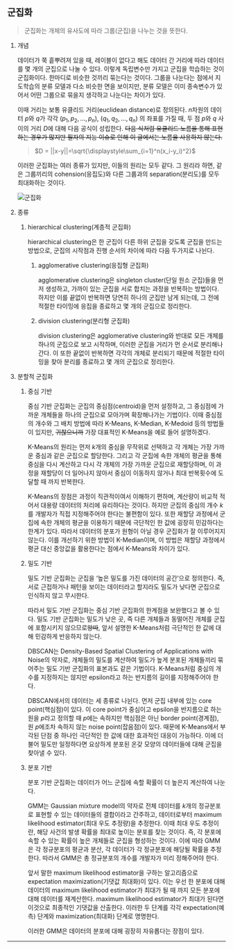 ## 군집화

> 군집화는 개체의 유사도에 따라 그룹(군집)을 나누는 것을 뜻한다.

1. 개념

   데이터가 쭉 흩뿌려져 있을 때, 레이블이 없다고 해도 데이터 간 거리에 따라 데이터를 몇 개의 군집으로 나눌 수 있다. 이렇게 독립변수만 가지고 군집을 학습하는 것이 군집화이다. 한마디로 비슷한 것끼리 묶는다는 것이다. 그룹을 나눈다는 점에서 지도학습의 분류 모델과 다소 비슷한 면을 보이지만, 분류 모델은 이미 종속변수가 있어서 어떤 그룹으로 묶을지 생각하고 나눈다는 차이가 있다.

   이때 거리는 보통 유클리드 거리(euclidean distance)로 정의된다. $n$차원의 데이터 $p$와 $q$가 각각 $(p_1, p_2, … , p_n)$, $(q_1, q_2, …, q_n)$ 의 좌표를 가질 때, 두 점 $p$와 $q$ 사이의 거리 $D$에 대해 다음 공식이 성립한다. ~~다음 식처럼 유클리드 노름을 통해 표현하는 경우가 많지만 필자의 지능 이슈로 인해 이 글에서는 노름을 사용하지 않는다.~~

   > $D = ||x-y||=\sqrt{\displaystyle\sum_{i=1}^n(x_i-y_i)^2}$

   이러한 군집화는 여러 종류가 있지만, 이들의 원리는 모두 같다. 그 원리라 하면, 같은 그룹끼리의 cohension(응집도)와 다른 그룹과의 separation(분리도)를 모두 최대화하는 것이다.

   ![군집화](https://github.com/user-attachments/assets/0080383b-8b5c-422a-8192-8a7dde0c6ec7)

2. 종류

   1. hierarchical clustering(계층적 군집화)

      hierarchical clustering은 한 군집이 다른 하위 군집을 갖도록 군집을 만드는 방법으로, 군집의 시작점과 진행 순서의 차이에 따라 다음 두가지로 나뉜다.

      1. agglomerative clustering(응집형 군집화)

         agglomerative clustering은 singleton cluster(단일 원소 군집)들을 먼저 생성하고, 가까이 있는 군집을 서로 합치는 과정을 반복하는 방법이다. 하지만 이를 끝없이 반복하면 당연히 하나의 군집만 남게 되는데, 그 전에 적절한 타이밍에 응집을 종료하고 몇 개의 군집으로 정리한다.

      2. division clustering(분리형 군집화)

         division clustering은 agglomerative clustering와 반대로 모든 개체를 하나의 군집으로 보고 시작하며, 이러한 군집을 거리가 먼 순서로 분리해나간다. 이 또한 끝없이 반복하면 각각의 개체로 분리되기 때문에 적절한 타이밍을 찾아 분리를 종료하고 몇 개의 군집으로 정리한다.

3. 분할적 군집화

   1. 중심 기반

      중심 기반 군집화는 군집의 중심점(centroid)을 먼저 설정하고, 그 중심점에 가까운 개체들을 하나의 군집으로 모아가며 확장해나가는 기법이다. 이때 중심점의 개수와 그 배치 방법에 따라 K-Means, K-Median, K-Medoid 등의 방법들이 있지만, ~~귀찮으니까~~ 가장 대표적인 K-Means을 예로 들어 설명하겠다.

      K-Means의 원리는 먼저 $k$개의 중심을 무작위로 선택하고 각 개체는 가장 가까운 중심과 같은 군집으로 할당한다. 그리고 각 군집에 속한 개체의 평균을 통해 중심을 다시 계산하고 다시 각 개체의 가장 가까운 군집으로 재할당하며, 이 과정을 재할당이 더 일어나지 않아서 중심이 이동하지 않거나 최대 반복횟수에 도달할 때 까지 반복한다.

      K-Means의 장점은 과정이 직관적이여서 이해하기 편하며, 계산량이 비교적 적어서 대용량 데이터의 처리에 유리하다는 것이다. 하지만 군집의 중심의 개수 $k$를 개발자가 직접 지정해주어야 한다는 불편함이 있다. 또한 재할당 과정에서 군집에 속한 개체의 평균을 이용하기 때문에 극단적인 한 값에 굉장히 민감하다는 한계가 있다. 따라서 데이터의 분포가 원형이 아닐 경우 군집화가 잘 이루어지지 않는다. 이를 개선하기 위한 방법이 K-Median이며, 이 방법은 재할당 과정에서 평균 대신 중앙값을 활용한다는 점에서 K-Means와 차이가 있다.

   2. 밀도 기반

      밀도 기반 군집화는 군집을 ‘높은 밀도를 가진 데이터의 공간’으로 정의한다. 즉, 서로 근접하거나 패턴을 보이는 데이터라고 할지라도 밀도가 낮다면 군집으로 인식하지 않고 무시한다.

      따라서 밀도 기반 군집화는 중심 기반 군집화의 한계점을 보완했다고 볼 수 있다. 밀도 기반 군집화는 밀도가 낮은 곳, 즉 다른 개체들과 동떨어진 개체를 군집에 포함시키지 않으므로~~왕따~~, 앞서 설명한 K-Means처럼 극단적인 한 값에 대해 민감하게 반응하지 않는다.

      DBSCAN는 Density-Based Spatial Clustering of Applications with Noise의 약자로, 개체들의 밀도를 계산하여 밀도가 높게 분포된 개체들끼리 묶어주는 밀도 기반 군집화의 표본과도 같은 기법이다. K-Means처럼 중심의 개수를 지정하지는 않지만 epsilon라고 하는 반지름의 길이를 지정해주어야 한다.

      DBSCAN에서의 데이터는 세 종류로 나뉜다. 먼저 군집 내부에 있는 core point(핵심점)이 있다. 이 core point가 중심이고 epsilon을 반지름으로 하는 원을 $p$라고 정의할 때 $p$에는 속하지만 핵심점은 아닌 border point(경계점), 원 $p$에조차 속하지 않는 noise point(잡음점)이 있다. 때문에 K-Means에서 부각된 단점 중 하나인 극단적인 한 값에 대한 효과적인 대응이 가능하다. 이에 더불어 밀도만 일정하다면 요상하게 분포된 온갖 모양의 데이터들에 대해 군집을 찾아낼 수 있다.

   3. 분포 기반

      분포 기반 군집화는 데이터가 어느 군집에 속할 확률이 더 높은지 계산하여 나눈다.

      GMM는 Gaussian mixture model의 약자로 전체 데이터를 $k$개의 정규분포로 표현할 수 있는 데이터들의 결합이라고 간주하고, 데이터로부터 maximum likelihood estimator(최대 우도 추정량)을 추정한다. 이때 최대 우도 추정이란, 해당 사건의 발생 확률을 최대로 높이는 분포를 찾는 것이다. 즉, 각 분포에 속할 수 있는 확률이 높은 개체들로 군집을 형성하는 것이다. 이에 따라 GMM은 각 정규분포의 평균과 분산, 각 데이터가 각 정규분포에 해당될 확률을 추정한다. 따라서 GMM은 총 정규분포의 개수를 개발자가 미리 정해주어야 한다.

      앞서 말한 maximum likelihood estimator을 구하는 알고리즘으로 expectation maximization(기댓값 최대화)이 있다. 이는 우선 한 분포에 대해 데이터의 maximum likelihood estimator가 최대가 될 때 까지 모든 분포에 대해 데이터를 재계산한다. maximum likelihood estimator가 최대가 된다면 이것으로 최종적인 기댓값을 산출한다. 이러한 두 단계를 각각 expectation(예측) 단계와 maximization(최대화) 단계로 명명한다.

      이러한 GMM은 데이터의 분포에 대해 굉장히 자유롭다는 장점이 있다.

---
